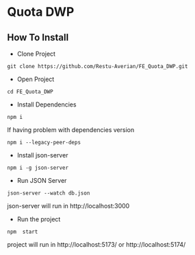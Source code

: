 # Quota DWP

## How To Install

- Clone Project

```
git clone https://github.com/Restu-Averian/FE_Quota_DWP.git
```

- Open Project

```
cd FE_Quota_DWP
```

- Install Dependencies

```
npm i
```

If having problem with dependencies version

```
npm i --legacy-peer-deps
```

- Install json-server

```
npm i -g json-server
```

- Run JSON Server

```
json-server --watch db.json
```

json-server will run in http://localhost:3000

- Run the project

```
npm  start
```

project will run in http://localhost:5173/ or http://localhost:5174/

